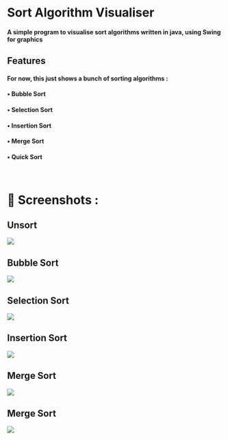 <h1>Sort Algorithm Visualiser</h1>
<h4>A simple program to visualise sort algorithms written in java, using Swing for graphics</h4>
<h2>Features</h2>
<h4>For now, this just shows a bunch of sorting algorithms :</h4>
<h4>•	Bubble Sort</h4>
<h4>•	Selection Sort</h4>
<h4>•	Insertion Sort</h4>
<h4>•	Merge Sort</h4>
<h4>•	Quick Sort</h4>
<br>
<h1> 📱 Screenshots : </h1>
<h2>Unsort</h2>
<img src="https://github.com/ArshadMujawar/Sorting-Visualizer/assets/111220924/0daa5b98-b3dc-4bfb-a88e-90959e7688c0">
<h2>Bubble Sort</h2>
<img src="https://github.com/ArshadMujawar/Sorting-Visualizer/assets/111220924/58d2ea3e-5b6c-42d1-aabd-94981f988563">
<h2>Selection Sort</h2>
<img src="https://github.com/ArshadMujawar/Sorting-Visualizer/assets/111220924/1846815d-8678-493d-b138-2b0121c8ca93">
<h2>Insertion Sort</h2>
<img src="https://github.com/ArshadMujawar/Sorting-Visualizer/assets/111220924/99c9c6ff-535d-4b76-84ba-3342f5820e9e"> 
<h2>Merge Sort </h2>
<img src="https://github.com/ArshadMujawar/Sorting-Visualizer/assets/111220924/946dba24-94db-4b61-90d3-2e8ceedc6732"> 
<h2>Merge Sort</h2>
<img src="https://github.com/ArshadMujawar/Sorting-Visualizer/assets/111220924/2a9c4f22-a3a3-471d-8579-542585e5042b"> 
